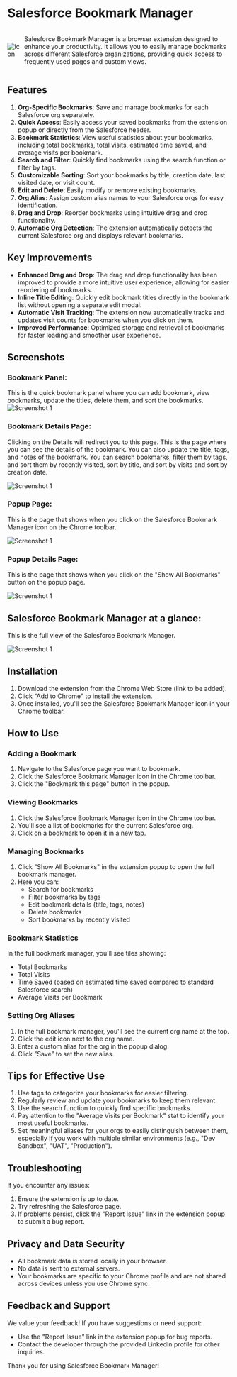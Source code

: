 # Salesforce Bookmark Manager
<div style="display: flex; align-items: center;">
  <img src="icon128.png" alt="icon" style="margin-right: 10px;">
  <p>Salesforce Bookmark Manager is a browser extension designed to enhance your productivity. It allows you to easily manage bookmarks across different Salesforce organizations, providing quick access to frequently used pages and custom views.</p>
</div>

## Features

1. **Org-Specific Bookmarks**: Save and manage bookmarks for each Salesforce org separately.
2. **Quick Access**: Easily access your saved bookmarks from the extension popup or directly from the Salesforce header.
3. **Bookmark Statistics**: View useful statistics about your bookmarks, including total bookmarks, total visits, estimated time saved, and average visits per bookmark.
4. **Search and Filter**: Quickly find bookmarks using the search function or filter by tags.
5. **Customizable Sorting**: Sort your bookmarks by title, creation date, last visited date, or visit count.
6. **Edit and Delete**: Easily modify or remove existing bookmarks.
7. **Org Alias**: Assign custom alias names to your Salesforce orgs for easy identification.
8. **Drag and Drop**: Reorder bookmarks using intuitive drag and drop functionality.
9. **Automatic Org Detection**: The extension automatically detects the current Salesforce org and displays relevant bookmarks.

## Key Improvements

- **Enhanced Drag and Drop**: The drag and drop functionality has been improved to provide a more intuitive user experience, allowing for easier reordering of bookmarks.
- **Inline Title Editing**: Quickly edit bookmark titles directly in the bookmark list without opening a separate edit modal.
- **Automatic Visit Tracking**: The extension now automatically tracks and updates visit counts for bookmarks when you click on them.
- **Improved Performance**: Optimized storage and retrieval of bookmarks for faster loading and smoother user experience.

## Screenshots
### Bookmark Panel: 

This is the quick bookmark panel where you can add bookmark, view bookmarks, update the titles, delete them, and sort the bookmarks.
![Screenshot 1](https://raw.githubusercontent.com/twentyTwo/static-file-hosting/refs/heads/main/br-ext-sf-bookmark-manager/bookmark-panel.png)

### Bookmark Details Page:

Clicking on the Details will redirect you to this page. This is the page where you can see the details of the bookmark. You can also update the title, tags, and notes of the bookmark. You can search bookmarks, filter them by tags, and sort them by recently visited, sort by title, and sort by visits and sort by creation date.

![Screenshot 1](https://raw.githubusercontent.com/twentyTwo/static-file-hosting/refs/heads/main/br-ext-sf-bookmark-manager/bookmark-detail.png)

### Popup Page:

This is the page that shows when you click on the Salesforce Bookmark Manager icon on the Chrome toolbar.

![Screenshot 1](https://raw.githubusercontent.com/twentyTwo/static-file-hosting/refs/heads/main/br-ext-sf-bookmark-manager/popup.png)

### Popup Details Page:

This is the page that shows when you click on the "Show All Bookmarks" button on the popup page.

![Screenshot 1](https://raw.githubusercontent.com/twentyTwo/static-file-hosting/refs/heads/main/br-ext-sf-bookmark-manager/popup-detail.png)

## Salesforce Bookmark Manager at a glance:

This is the full view of the Salesforce Bookmark Manager.

![Screenshot 1](https://raw.githubusercontent.com/twentyTwo/static-file-hosting/refs/heads/main/br-ext-sf-bookmark-manager/Animation.webp)


## Installation

1. Download the extension from the Chrome Web Store (link to be added).
2. Click "Add to Chrome" to install the extension.
3. Once installed, you'll see the Salesforce Bookmark Manager icon in your Chrome toolbar.

## How to Use

### Adding a Bookmark

1. Navigate to the Salesforce page you want to bookmark.
2. Click the Salesforce Bookmark Manager icon in the Chrome toolbar.
3. Click the "Bookmark this page" button in the popup.

### Viewing Bookmarks

1. Click the Salesforce Bookmark Manager icon in the Chrome toolbar.
2. You'll see a list of bookmarks for the current Salesforce org.
3. Click on a bookmark to open it in a new tab.

### Managing Bookmarks

1. Click "Show All Bookmarks" in the extension popup to open the full bookmark manager.
2. Here you can:
   - Search for bookmarks
   - Filter bookmarks by tags
   - Edit bookmark details (title, tags, notes)
   - Delete bookmarks
   - Sort bookmarks by recently visited

### Bookmark Statistics

In the full bookmark manager, you'll see tiles showing:
- Total Bookmarks
- Total Visits
- Time Saved (based on estimated time saved compared to standard Salesforce search)
- Average Visits per Bookmark

### Setting Org Aliases

1. In the full bookmark manager, you'll see the current org name at the top.
2. Click the edit icon next to the org name.
3. Enter a custom alias for the org in the popup dialog.
4. Click "Save" to set the new alias.

## Tips for Effective Use

1. Use tags to categorize your bookmarks for easier filtering.
2. Regularly review and update your bookmarks to keep them relevant.
3. Use the search function to quickly find specific bookmarks.
4. Pay attention to the "Average Visits per Bookmark" stat to identify your most useful bookmarks.
5. Set meaningful aliases for your orgs to easily distinguish between them, especially if you work with multiple similar environments (e.g., "Dev Sandbox", "UAT", "Production").

## Troubleshooting

If you encounter any issues:
1. Ensure the extension is up to date.
2. Try refreshing the Salesforce page.
3. If problems persist, click the "Report Issue" link in the extension popup to submit a bug report.

## Privacy and Data Security

- All bookmark data is stored locally in your browser.
- No data is sent to external servers.
- Your bookmarks are specific to your Chrome profile and are not shared across devices unless you use Chrome sync.

## Feedback and Support

We value your feedback! If you have suggestions or need support:
- Use the "Report Issue" link in the extension popup for bug reports.
- Contact the developer through the provided LinkedIn profile for other inquiries.

Thank you for using Salesforce Bookmark Manager!
